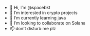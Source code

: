 - 👋 Hi, I’m @spacebkt
- 👀 I’m interested in crypto projects
- 🌱 I’m currently learning java
- 💞️ I’m looking to collaborate on Solana
- 📫  don't disturb me plz

<!---
spacebkt/spacebkt is a ✨ special ✨ repository because its `README.md` (this file) appears on your GitHub profile.
You can click the Preview link to take a look at your changes.
--->

